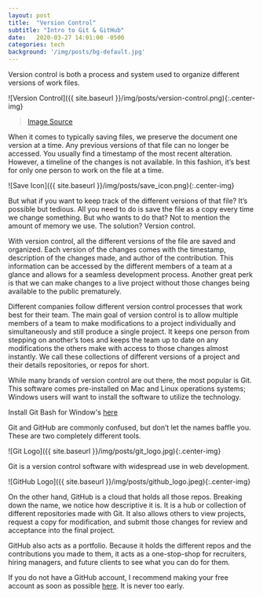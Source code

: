 ```yaml
---
layout: post
title:  "Version Control"
subtitle: "Intro to Git & GitHub"
date:   2020-03-27 14:01:00 -0500
categories: tech
background: '/img/posts/bg-default.jpg'
---
```


Version control is both a process and system used to organize different versions of work files.

![Version Control]({{ site.baseurl }}/img/posts/version-control.png){:.center-img}
> [Image Source](https://idoc.co.in/features-document-management-system/version-control)

When it comes to typically saving files, we preserve the document one version at a time. Any previous versions of that file can no longer be accessed. You usually find a timestamp of the most recent alteration. However, a timeline of the changes is not available. In this fashion, it’s best for only one person to work on the file at a time.

![Save Icon]({{ site.baseurl }}/img/posts/save_icon.png){:.center-img}

But what if you want to keep track of the different versions of that file? It’s possible but tedious. All you need to do is save the file as a copy every time we change something. But who wants to do that? Not to mention the amount of memory we use. The solution? Version control.

With version control, all the different versions of the file are saved and organized. Each version of the changes comes with the timestamp, description of the changes made, and author of the contribution. This information can be accessed by the different members of a team at a glance and allows for a seamless development process. Another great perk is that we can make changes to a live project without those changes being available to the public prematurely.

Different companies follow different version control processes that work best for their team. The main goal of version control is to allow multiple members of a team to make modifications to a project individually and simultaneously and still produce a single project. It keeps one person from stepping on another’s toes and keeps the team up to date on any modifications the others make with access to those changes almost instantly. We call these collections of different versions of a project and their details repositories, or repos for short.

While many brands of version control are out there, the most popular is Git. This software comes pre-installed on Mac and Linux operations systems; Windows users will want to install the software to utilize the technology.

Install Git Bash for Window's [here](https://git-scm.com/download/win)

Git and GitHub are commonly confused, but don’t let the names baffle you. These are two completely different tools.

![Git Logo]({{ site.baseurl }}/img/posts/git_logo.jpg){:.center-img}

Git is a version control software with widespread use in web development.

![GitHub Logo]({{ site.baseurl }}/img/posts/github_logo.jpeg){:.center-img}

On the other hand, GitHub is a cloud that holds all those repos. Breaking down the name, we notice how descriptive it is. It is a hub or collection of different repositories made with Git.  It also allows others to view projects, request a copy for modification, and submit those changes for review and acceptance into the final project.

GitHub also acts as a portfolio. Because it holds the different repos and the contributions you made to them, it acts as a one-stop-shop for recruiters, hiring managers, and future clients to see what you can do for them.

If you do not have a GitHub account, I recommend making your free account as soon as possible [here](https://github.com/). It is never too early.
